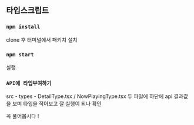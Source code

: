 ## 타입스크립트

### `npm install`
clone 후 터미널에서 패키치 설치

### `npm start`
실행

### `API에 타입부여하기`
src - types - DetailType.tsx / NowPlayingType.tsx
두 파일에 하단에 api 결과값을 보며 타입을 적어보고
잘 실행이 되나 확인

꼭 풀어봅시다 !